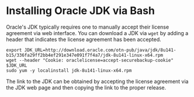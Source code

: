 # Installing Oracle JDK via Bash

Oracle's JDK typically requires one to manually accept their license agreement via web interface.  You can download a JDK via `wget` by adding a header that indicates the license agreement has been accepted.

```
export JDK_URL=http://download.oracle.com/otn-pub/java/jdk/8u141-b15/336fa29ff2bb4ef291e347e091f7f4a7/jdk-8u141-linux-x64.rpm
wget --header "Cookie: oraclelicense=accept-securebackup-cookie" $JDK_URL
sudo yum -y localinstall jdk-8u141-linux-x64.rpm
```

The link to the JDK can be obtained by accepting the license agreement via the JDK web page and then copying the link to the proper release.

